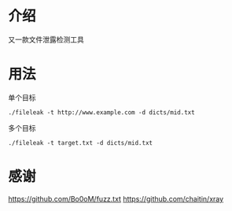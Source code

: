 # 介绍

又一款文件泄露检测工具


# 用法

单个目标
```
./fileleak -t http://www.example.com -d dicts/mid.txt
```

多个目标
```
./fileleak -t target.txt -d dicts/mid.txt

```

# 感谢

https://github.com/Bo0oM/fuzz.txt
https://github.com/chaitin/xray
